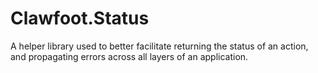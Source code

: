 # Clawfoot.Status

A helper library used to better facilitate returning the status of an action, and propagating errors across all layers of an application.
